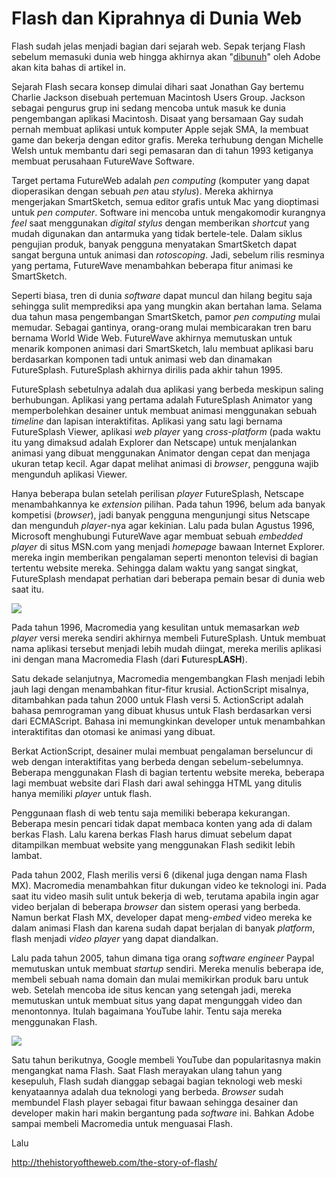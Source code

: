 # Flash dan Kiprahnya di Dunia Web

Flash sudah jelas menjadi bagian dari sejarah web. Sepak terjang Flash sebelum memasuki dunia web hingga akhirnya akan "[dibunuh](https://www.theverge.com/2017/7/25/16026236/adobe-flash-end-of-support-2020)" oleh Adobe akan kita bahas di artikel in. 

Sejarah Flash secara konsep dimulai dihari saat Jonathan Gay bertemu Charlie Jackson disebuah pertemuan Macintosh Users Group. Jackson sebagai pengurus grup ini sedang mencoba untuk masuk ke dunia pengembangan aplikasi Macintosh. Disaat yang bersamaan Gay sudah pernah membuat aplikasi untuk komputer Apple sejak SMA, Ia membuat game dan bekerja dengan editor grafis. Mereka terhubung dengan Michelle Welsh untuk membantu dari segi pemasaran dan di tahun 1993 ketiganya membuat perusahaan FutureWave Software.

Target pertama FutureWeb adalah *pen computing* (komputer yang dapat dioperasikan dengan sebuah *pen* atau *stylus*). Mereka akhirnya mengerjakan SmartSketch, semua editor grafis untuk Mac yang dioptimasi untuk *pen computer*. Software ini mencoba untuk mengakomodir kurangnya *feel* saat menggunakan *digital stylus* dengan memberikan *shortcut* yang mudah digunakan dan antarmuka yang tidak bertele-tele. Dalam siklus pengujian produk, banyak pengguna menyatakan SmartSketch dapat sangat berguna untuk animasi dan *rotoscoping*. Jadi, sebelum rilis resminya yang pertama, FutureWave menambahkan beberapa fitur animasi ke SmartSketch. 

Seperti biasa, tren di dunia *software* dapat muncul dan hilang begitu saja sehingga sulit memprediksi apa yang mungkin akan bertahan lama. Selama dua tahun masa pengembangan SmartSketch, pamor *pen computing* mulai memudar. Sebagai gantinya, orang-orang mulai membicarakan tren baru bernama World Wide Web. FutureWave akhirnya memutuskan untuk menarik komponen animasi dari SmartSketch, lalu membuat aplikasi baru berdasarkan komponen tadi untuk animasi web dan dinamakan FutureSplash. FutureSplash akhirnya dirilis pada akhir tahun 1995.

FutureSplash sebetulnya adalah dua aplikasi yang berbeda meskipun saling berhubungan. Aplikasi yang pertama adalah FutureSplash Animator yang memperbolehkan desainer untuk membuat animasi menggunakan sebuah *timeline* dan lapisan interaktifitas. Aplikasi yang satu lagi bernama FutureSplash Viewer, aplikasi *web player* yang *cross-platform* (pada waktu itu yang dimaksud adalah Explorer dan Netscape) untuk menjalankan animasi yang dibuat menggunakan Animator dengan cepat dan menjaga ukuran tetap kecil. Agar dapat melihat animasi di *browser*, pengguna wajib mengunduh aplikasi Viewer.  

Hanya beberapa bulan setelah perilisan *player* FutureSplash, Netscape menambahkannya ke *extension* pilihan. Pada tahun 1996, belum ada banyak kompetisi (*browser*), jadi banyak pengguna mengunjungi situs Netscape dan mengunduh *player*-nya agar kekinian. Lalu pada bulan Agustus 1996, Microsoft menghubungi FutureWave agar membuat sebuah *embedded player* di situs MSN.com yang menjadi *homepage* bawaan Internet Explorer. mereka ingin memberikan pengalaman seperti menonton televisi di bagian tertentu website mereka. Sehingga dalam waktu yang sangat singkat, FutureSplash mendapat perhatian dari beberapa pemain besar di dunia web saat itu. 

![](http://thehistoryoftheweb.com/wp-content/uploads/1995/01/flash1.png)

Pada tahun 1996, Macromedia yang kesulitan untuk memasarkan *web player* versi mereka sendiri akhirnya membeli FutureSplash. Untuk membuat nama aplikasi tersebut menjadi lebih mudah diingat, mereka merilis aplikasi ini dengan mana Macromedia Flash (dari **F**uturesp**LASH**). 

Satu dekade selanjutnya, Macromedia mengembangkan Flash menjadi lebih jauh lagi dengan menambahkan fitur-fitur krusial. ActionScript misalnya, ditambahkan pada tahun 2000 untuk Flash versi 5. ActionScript adalah bahasa pemrograman yang dibuat khusus untuk Flash berdasarkan versi dari ECMAScript. Bahasa ini memungkinkan developer untuk menambahkan interaktifitas dan otomasi ke animasi yang dibuat. 

Berkat ActionScript, desainer mulai membuat pengalaman berseluncur di web dengan interaktifitas yang berbeda dengan sebelum-sebelumnya. Beberapa menggunakan Flash di bagian tertentu website mereka, beberapa lagi membuat website dari Flash dari awal sehingga HTML yang ditulis hanya memiliki *player* untuk flash. 

Penggunaan flash di web tentu saja memiliki beberapa kekurangan. Beberapa mesin pencari tidak dapat membaca konten yang ada di dalam berkas Flash. Lalu karena berkas Flash harus dimuat sebelum dapat ditampilkan membuat website yang menggunakan Flash sedikit lebih lambat. 

Pada tahun 2002, Flash merilis versi 6 (dikenal juga dengan nama Flash MX). Macromedia menambahkan fitur dukungan video ke teknologi ini. Pada saat itu video masih sulit untuk bekerja di web, terutama apabila ingin agar video berjalan di beberapa *browser* dan sistem operasi yang berbeda. Namun berkat Flash MX, developer dapat meng-*embed* video mereka ke dalam animasi Flash dan karena sudah dapat berjalan di banyak *platform*, flash menjadi *video player* yang dapat diandalkan. 

Lalu pada tahun 2005, tahun dimana tiga orang *software engineer* Paypal memutuskan untuk membuat *startup* sendiri. Mereka menulis beberapa ide, membeli sebuah nama domain dan mulai memikirkan produk baru untuk web. Setelah mencoba ide situs kencan yang setengah jadi, mereka memutuskan untuk membuat situs yang dapat mengunggah video dan menontonnya. Itulah bagaimana YouTube lahir. Tentu saja mereka menggunakan Flash. 

![](http://thehistoryoftheweb.com/wp-content/uploads/1995/01/YouTube_screenshot_2005.png)

Satu tahun berikutnya, Google membeli YouTube dan popularitasnya makin mengangkat nama Flash. Saat Flash merayakan ulang tahun yang kesepuluh, Flash sudah dianggap sebagai bagian teknologi web meski kenyataannya adalah dua teknologi yang berbeda. *Browser* sudah membundel Flash player sebagai fitur bawaan sehingga desainer dan developer makin hari makin bergantung pada *software* ini. Bahkan Adobe sampai membeli Macromedia untuk menguasai Flash. 

Lalu  





http://thehistoryoftheweb.com/the-story-of-flash/